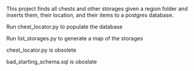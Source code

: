 This project finds all chests and other storages given a region folder and inserts them, their location, and their items to a postgres database.


Run chest_locator.py to populate the database

Run list_storages.py to generate a map of the storages




chest_locator.py is obsolete

bad_starting_schema.sql is oboslate